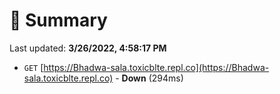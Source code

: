 # 📖 Summary
Last updated: **3/26/2022, 4:58:17 PM**

- `GET` [https://Bhadwa-sala.toxicblte.repl.co](https://Bhadwa-sala.toxicblte.repl.co) - **Down** (294ms)
